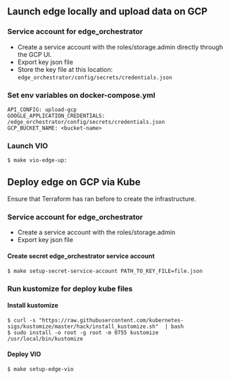 ## Launch edge locally and upload data on GCP

### Service account for edge_orchestrator
- Create a service account with the roles/storage.admin directly through the GCP UI.
- Export key json file
- Store the key file at this location: `edge_orchestrator/config/secrets/credentials.json`

### Set env variables on docker-compose.yml

    API_CONFIG: upload-gcp
    GOOGLE_APPLICATION_CREDENTIALS: /edge_orchestrator/config/secrets/credentials.json
    GCP_BUCKET_NAME: <bucket-name>

### Launch VIO
```shell
$ make vio-edge-up:
```

## Deploy edge on GCP via Kube

Ensure that Terraform has ran before to create the infrastructure.

### Service account for edge_orchestrator
- Create a service account with the roles/storage.admin
- Export key json file

#### Create secret edge_orchestrator service account
```shell
$ make setup-secret-service-account PATH_TO_KEY_FILE=file.json 
```

### Run kustomize for deploy kube files

#### Install kustomize
```shell
$ curl -s "https://raw.githubusercontent.com/kubernetes-sigs/kustomize/master/hack/install_kustomize.sh"  | bash
$ sudo install -o root -g root -m 0755 kustomize /usr/local/bin/kustomize
```
#### Deploy VIO
```shell
$ make setup-edge-vio
```

